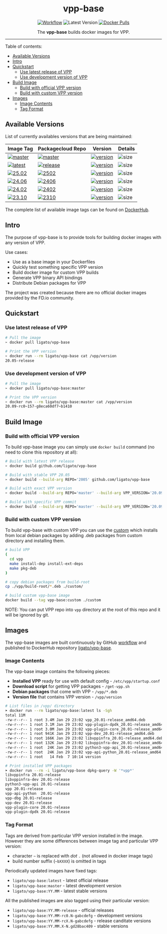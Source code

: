 <h1 align="center">vpp-base</h1>

<p align="center">
  <a href="https://github.com/ligato/vpp-base/actions?query=workflow%3A%22Build+Images%22"><img src="https://github.com/ligato/vpp-base/workflows/Build%20Images/badge.svg" alt="Workflow"></a>
  <img src="https://img.shields.io/docker/v/ligato/vpp-base/latest.svg" alt="Latest Version">
  <a href="https://hub.docker.com/r/ligato/vpp-base"><img src="https://img.shields.io/docker/pulls/ligato/vpp-base.svg" alt="Docker Pulls"></a>
</p>

<p align="center">The <b>vpp-base</b> builds docker images for VPP.</p>

---

Table of contents:
- [Available Versions](#available-versions)
- [Intro](#intro)
- [Quickstart](#quickstart)
  - [Use latest release of VPP](#use-latest-release-of-vpp)
  - [Use development version of VPP](#use-development-version-of-vpp)
- [Build Image](#build-image)
  - [Build with official VPP version](#build-with-official-vpp-version)
  - [Build with custom VPP version](#build-with-custom-vpp-version)
- [Images](#images)
  - [Image Contents](#image-contents)
  - [Tag Format](#tag-format)

## Available Versions

List of currently availables versions that are being maintained:

| Image Tag | Packagecloud Repo | Version | Details |
|---|---|---|---|
|[![master](https://img.shields.io/badge/ligato/vpp--base-master-salmon.svg?logo=docker&logoColor=white&style=popout)](https://hub.docker.com/r/ligato/vpp-base/tags?name=master) | [![master](https://img.shields.io/badge/fdio-master-salmon.svg?logo=debian)](https://packagecloud.io/fdio/master) | [![version](https://img.shields.io/docker/v/ligato/vpp-base/master.svg?color=salmon)](https://img.shields.io/docker/v/ligato/vpp-base/master.svg) | ![size](https://img.shields.io/docker/image-size/ligato/vpp-base/master) |
|[![latest](https://img.shields.io/badge/ligato/vpp--base-latest-brightgreen.svg?logo=docker&logoColor=white&style=popout)](https://hub.docker.com/r/ligato/vpp-base/tags?name=latest) | [![release](https://img.shields.io/badge/fdio-release-brightgreen.svg?logo=debian)](https://packagecloud.io/fdio/release) | [![version](https://img.shields.io/docker/v/ligato/vpp-base/latest.svg?color=brightgreen)](https://img.shields.io/docker/v/ligato/vpp-base/latest.svg) | ![size](https://img.shields.io/docker/image-size/ligato/vpp-base/latest) |
|[![25.02](https://img.shields.io/badge/ligato/vpp--base-25.02-blue.svg?logo=docker&logoColor=white&style=popout)](https://hub.docker.com/r/ligato/vpp-base/tags?name=25.02) | [![2502](https://img.shields.io/badge/fdio-2502-37327b.svg?logo=debian)](https://packagecloud.io/fdio/2502) | [![version](https://img.shields.io/docker/v/ligato/vpp-base/25.02.svg)](https://img.shields.io/docker/v/ligato/vpp-base/25.02.svg) | ![size](https://img.shields.io/docker/image-size/ligato/vpp-base/25.02) |
|[![24.06](https://img.shields.io/badge/ligato/vpp--base-24.06-blue.svg?logo=docker&logoColor=white&style=popout)](https://hub.docker.com/r/ligato/vpp-base/tags?name=24.06) | [![2406](https://img.shields.io/badge/fdio-2406-37327b.svg?logo=debian)](https://packagecloud.io/fdio/2406) | [![version](https://img.shields.io/docker/v/ligato/vpp-base/24.06.svg)](https://img.shields.io/docker/v/ligato/vpp-base/24.06.svg) | ![size](https://img.shields.io/docker/image-size/ligato/vpp-base/24.06) |
|[![24.02](https://img.shields.io/badge/ligato/vpp--base-24.02-blue.svg?logo=docker&logoColor=white&style=popout)](https://hub.docker.com/r/ligato/vpp-base/tags?name=24.02) | [![2402](https://img.shields.io/badge/fdio-2402-37327b.svg?logo=debian)](https://packagecloud.io/fdio/2402) | [![version](https://img.shields.io/docker/v/ligato/vpp-base/24.02.svg)](https://img.shields.io/docker/v/ligato/vpp-base/24.02.svg) | ![size](https://img.shields.io/docker/image-size/ligato/vpp-base/24.02) |
|[![23.10](https://img.shields.io/badge/ligato/vpp--base-23.10-blue.svg?logo=docker&logoColor=white&style=popout)](https://hub.docker.com/r/ligato/vpp-base/tags?name=23.10) | [![2310](https://img.shields.io/badge/fdio-2310-37327b.svg?logo=debian)](https://packagecloud.io/fdio/2310) | [![version](https://img.shields.io/docker/v/ligato/vpp-base/23.10.svg)](https://img.shields.io/docker/v/ligato/vpp-base/23.10.svg) | ![size](https://img.shields.io/docker/image-size/ligato/vpp-base/23.10) |





The complete list of available image tags can be found on [DockerHub][dockerhub-tags].

## Intro

The purpose of vpp-base is to provide tools for building docker images with any version of VPP.

Use cases:
* Use as a base image in your Dockerfiles
* Quickly test something specific VPP version
* Build docker image for custom VPP builds
* Generate VPP binary API bindings
* Distribute Debian packages for VPP

The project was created because there are no official docker images provided by the FD.io community.

## Quickstart

### Use latest release of VPP

```sh
# Pull the image
➢ docker pull ligato/vpp-base

# Print the VPP version
➢ docker run --rm ligato/vpp-base cat /vpp/version
20.05-release
```

### Use development version of VPP

```sh
# Pull the image
➢ docker pull ligato/vpp-base:master

# Print the VPP version
➢ docker run --rm ligato/vpp-base:master cat /vpp/version
20.09-rc0~157-g8eca60df7~b1410
```

## Build Image

### Build with official VPP version

To build vpp-base image you can simply use `docker build` command (no need to clone this repository at all):

```sh
# Build with latest VPP release
➢ docker build github.com/ligato/vpp-base

# Build with stable VPP 20.05
➢ docker build --build-arg REPO='2005' github.com/ligato/vpp-base

# Build with exact VPP version
➢ docker build --build-arg REPO='master' --build-arg VPP_VERSION='20.09-rc0~174-gbfeae8c57' github.com/ligato/vpp-base

# Build with specific VPP commit
➢ docker build --build-arg REPO='master' --build-arg VPP_VERSION='20.09-rc0~[^ ]*-g<commit>' github.com/ligato/vpp-base
```

### Build with custom VPP version

To build vpp-base with custom VPP you can use the [custom](custom/Dockerfile) which installs from local debian packages by adding .deb packages from custom directory and installing them.

```sh
# build VPP
(
  cd vpp
  make install-dep install-ext-deps
  make pkg-deb
)

# copy debian packages from build-root
cp ./vpp/build-root/*.deb ./custom/

# build custom vpp-base image
docker build --tag vpp-base:custom ./custom
```

NOTE: You can put VPP repo into `vpp` directory at the root of this repo and it will be ignored by git.

## Images

The vpp-base images are built continuously by GitHub [workflow](.github/workflows/build-images.yml) and published to DockerHub repository [ligato/vpp-base][dockerhub].

### Image Contents

The vpp-base image contains the following pieces:

- **Installed VPP** ready for use with default config - `/etc/vpp/startup.conf`
- **Download script** for getting VPP packages - `/get-vpp.sh`
- **Debian packages** that come with VPP - `/vpp/*.deb`
- **Version file** that contains VPP version - `/vpp/version`

```sh
# List files in /vpp/ directory
➤ docker run --rm ligato/vpp-base:latest ls -Sgh
total 11M
-rw-r--r-- 1 root 3.4M Jan 29 23:02 vpp_20.01-release_amd64.deb
-rw-r--r-- 1 root 3.1M Jan 29 23:02 vpp-plugin-dpdk_20.01-release_amd64.deb
-rw-r--r-- 1 root 3.0M Jan 29 23:02 vpp-plugin-core_20.01-release_amd64.deb
-rw-r--r-- 1 root 941K Jan 29 23:02 vpp-dev_20.01-release_amd64.deb
-rw-r--r-- 1 root 166K Jan 29 23:02 libvppinfra_20.01-release_amd64.deb
-rw-r--r-- 1 root 132K Jan 29 23:02 libvppinfra-dev_20.01-release_amd64.deb
-rw-r--r-- 1 root  24K Jan 29 23:02 python3-vpp-api_20.01-release_amd64.deb
-rw-r--r-- 1 root  24K Jan 29 23:02 vpp-api-python_20.01-release_amd64.deb
-rw-r--r-- 1 root   14 Feb  7 10:14 version

# Print installed VPP packages
➤ docker run --rm -i ligato/vpp-base dpkg-query -W '*vpp*'
libvppinfra	20.01-release
libvppinfra-dev	20.01-release
python3-vpp-api	20.01-release
vpp	20.01-release
vpp-api-python	20.01-release
vpp-dbg	20.01-release
vpp-dev	20.01-release
vpp-plugin-core	20.01-release
vpp-plugin-dpdk	20.01-release
```

### Tag Format

Tags are derived from particular VPP version installed in the image. However they are some differences between image tag and particular VPP version:
- character `~` is replaced  with _dot_ `.` (not allowed in docker image tags)
- build number suffix (`~bXXXX`) is omitted in tags

Periodically updated images have fixed tags:
- `ligato/vpp-base:latest` - latest official release
- `ligato/vpp-base:master` - latest development version
- `ligato/vpp-base:YY.MM`  - latest stable versions

All the published images are also tagged using their particular version:
- `ligato/vpp-base:YY.MM-release` - official releases
- `ligato/vpp-base:YY.MM-rc0.N-gabcdefg` - development versions
- `ligato/vpp-base:YY.MM-rcX.N-gabcdefg` - release canditate versions
- `ligato/vpp-base:YY.MM.X-N.gd28bac409` - stable versions


<!-- LINKS -->
[dockerhub]: https://hub.docker.com/r/ligato/vpp-base
[dockerhub-tags]: https://hub.docker.com/r/ligato/vpp-base/tags
[dockercloud-builds]: https://hub.docker.com/r/ligato/vpp-base/builds
[packagecloud-fdio]: https://packagecloud.io/fdio
